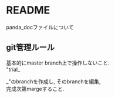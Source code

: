 # README
panda_docファイルについて

## git管理ルール
基本的にmaster branch上で操作しないこと.  
"trial_<section name>_<date>"のbranchを作成し, そのbranchを編集,  
完成次第margeすること.